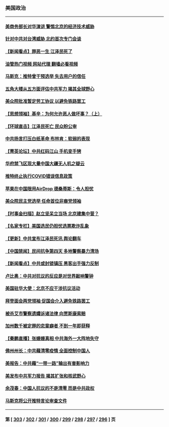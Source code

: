 ### 美国政治
---
#### [美商务部长对华演讲 警惕北京的经济技术威胁](../../pages/ncid1078159/n13876310.md?12012045) 
#### [针对中共对台湾威胁 北约首次专门会谈](../../pages/ncid1078159/n13876423.md?12012045) 
#### [【新闻看点】罪恶一生 江泽民死了](../../pages/ncid1078159/n13876336.md?12012045) 
#### [油管热门视频 网站代理 翻墙必看视频](http://138.2.39.72:81/youtube.html?epic-marker?12012045)
#### [马斯克：推特曾干预选举 失去用户的信任](../../pages/ncid1078159/n13876434.md?12012045) 
#### [五角大楼从五方面评估中共军力 揭其全球野心](../../pages/ncid1078159/n13876394.md?12012045) 
#### [美众院批准暂定劳工协议 以避免铁路罢工](../../pages/ncid1078159/n13876257.md?12012045) 
#### [【思想领袖】基辛：为何允许恶人做坏事？（上）](../../pages/ncid1078159/n13875667.md?12012045) 
#### [【环球直击】江泽民死亡 民众盼公审](../../pages/ncid1078159/n13876334.md?12012045) 
#### [中共扬言打压白纸革命 布林肯：软弱的表现](../../pages/ncid1078159/n13876302.md?12012045) 
#### [【菁英论坛】中共红码江山 手机变手铐](../../pages/ncid1078159/n13876292.md?12012045) 
#### [华府禁飞区现大量中国大疆无人机之疑云](../../pages/ncid1078159/n13876273.md?12012045) 
#### [推特终止执行COVID错误信息政策](../../pages/ncid1078159/n13875656.md?12012045) 
#### [苹果在中国限用AirDrop 德桑蒂斯：令人担忧](../../pages/ncid1078159/n13876137.md?12012045) 
#### [美众院民主党选举 任命首位非裔党领袖](../../pages/ncid1078159/n13876167.md?12012045) 
#### [【时事金扫描】赵立坚呆立当场 北京建集中营？](../../pages/ncid1078159/n13876191.md?12012045) 
#### [【名家专栏】美国选民仍担忧选票欺诈乱象](../../pages/ncid1078159/n13875447.md?12012045) 
#### [【更新】中共宣布江泽民死讯 舆论翻车](../../pages/ncid1078159/n13876029.md?12012045) 
#### [【中国禁闻】民间抗争第四天 多地警察暴力清场](../../pages/ncid1078159/n13875623.md?12012045) 
#### [【新闻看点】中共或封锁镇压 黑客出手强力反制](../../pages/ncid1078159/n13875658.md?12012045) 
#### [卢比奥：中共对抗议的反应是对世界敲响警钟](../../pages/ncid1078159/n13875828.md?12012045) 
#### [美国驻华大使：北京不应干涉抗议活动](../../pages/ncid1078159/n13875595.md?12012045) 
#### [拜登面会两党领袖 促国会介入避免铁路罢工](../../pages/ncid1078159/n13875671.md?12012045) 
#### [被杀艾市警察遗孀诉诸法律 向贾斯康索赔](../../pages/ncid1078159/n13875770.md?12012045) 
#### [加州数千被定罪的恋童癖者 不到一年即获释](../../pages/ncid1078159/n13875736.md?12012045) 
#### [【秦鹏直播】张姗姗真相 中共海外一大阵地失守](../../pages/ncid1078159/n13875626.md?12012045) 
#### [佛州州长：中共藉清零疫情 全面控制中国人](../../pages/ncid1078159/n13875603.md?12012045) 
#### [美报告：中共藉“一带一路”输出有害影响力](../../pages/ncid1078159/n13875278.md?12012045) 
#### [美发布中共军力报告 揭其扩张和核武野心](../../pages/ncid1078159/n13875585.md?12012045) 
#### [余茂春：中国人抗议的不是清零 而是中共政权](../../pages/ncid1078159/n13875591.md?12012045) 
#### [马斯克将公开推特言论审查文件](../../pages/ncid1078159/n13875527.md?12012045) 

---
#### 第 [ [303](./303.md?12012045) / [302](./302.md?12012045) / [301](./301.md?12012045) / [300](./300.md?12012045) / [299](./299.md?12012045) / [298](./298.md?12012045) / [297](./297.md?12012045) / [296](./296.md?12012045) ] 页
